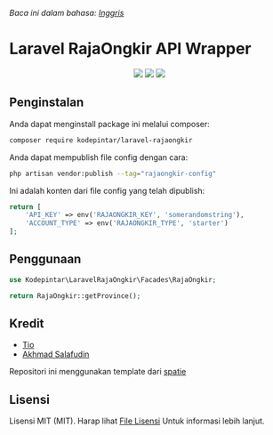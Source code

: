 *Baca ini dalam bahasa: [Inggris](README.md)*

# Laravel RajaOngkir API Wrapper

<p align="center">
<img src="https://img.shields.io/static/v1?label=PHP&message=8.0&color=green">
<img src="https://img.shields.io/static/v1?label=Version&message=2.0.0&color=blue">
<img src="https://img.shields.io/static/v1?label=Framework&message=Laravel&color=red">
</p>

## Penginstalan

Anda dapat menginstall package ini melalui composer:

```bash
composer require kodepintar/laravel-rajaongkir
```

Anda dapat mempublish file config dengan cara:
```bash
php artisan vendor:publish --tag="rajaongkir-config"
```

Ini adalah konten dari file config yang telah dipublish:

```php
return [
    'API_KEY' => env('RAJAONGKIR_KEY', 'somerandomstring'),
    'ACCOUNT_TYPE' => env('RAJAONGKIR_TYPE', 'starter')
];
```

## Penggunaan

```php
use Kodepintar\LaravelRajaOngkir\Facades\RajaOngkir;

return RajaOngkir::getProvince();

```

## Kredit

- [Tio](https://github.com/sangvictim)
- [Akhmad Salafudin](https://github.com/axmad386)

Repositori ini menggunakan template dari [spatie](https://github.com/spatie/package-skeleton-laravel)

## Lisensi

Lisensi MIT (MIT). Harap lihat [File Lisensi](LICENSE.md) Untuk informasi lebih lanjut.
